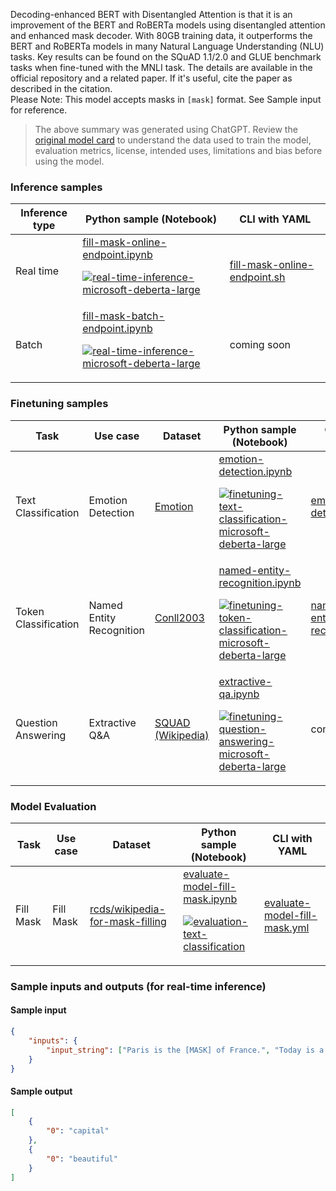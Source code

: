 Decoding-enhanced BERT with Disentangled Attention is that it is an improvement of the BERT and RoBERTa models using disentangled attention and enhanced mask decoder. With 80GB training data, it outperforms the BERT and RoBERTa models in many Natural Language Understanding (NLU) tasks. Key results can be found on the SQuAD 1.1/2.0 and GLUE benchmark tasks when fine-tuned with the MNLI task. The details are available in the official repository and a related paper. If it's useful, cite the paper as described in the citation.
<br>Please Note: This model accepts masks in `[mask]` format. See Sample input for reference. 
> The above summary was generated using ChatGPT. Review the <a href="https://huggingface.co/microsoft/deberta-large" target="_blank">original model card</a> to understand the data used to train the model, evaluation metrics, license, intended uses, limitations and bias before using the model.

### Inference samples

Inference type|Python sample (Notebook)|CLI with YAML
|--|--|--|
Real time|<a href="https://aka.ms/azureml-infer-online-sdk-fill-mask" target="_blank">fill-mask-online-endpoint.ipynb</a><p><a href="https://github.com/Azure/azureml-oss-models/actions/workflows/real-time-inference-microsoft-deberta-large_nb.yaml"><img alt="real-time-inference-microsoft-deberta-large" src="https://github.com/Azure/azureml-oss-models/actions/workflows/real-time-inference-microsoft-deberta-large_nb.yaml/badge.svg"/></a></p>|<a href="https://aka.ms/azureml-infer-online-cli-fill-mask" target="_blank">fill-mask-online-endpoint.sh</a>
Batch |<a href="https://aka.ms/azureml-infer-batch-sdk-fill-mask" target="_blank">fill-mask-batch-endpoint.ipynb</a><p><a href="https://github.com/Azure/azureml-oss-models/actions/workflows/real-time-inference-microsoft-deberta-large_nb.yaml"><img alt="real-time-inference-microsoft-deberta-large" src="https://github.com/Azure/azureml-oss-models/actions/workflows/real-time-inference-microsoft-deberta-large_nb.yaml/badge.svg"/></a></p>| coming soon


### Finetuning samples

Task|Use case|Dataset|Python sample (Notebook)|CLI with YAML
|--|--|--|--|--|
Text Classification|Emotion Detection|<a href="https://huggingface.co/datasets/dair-ai/emotion" target="_blank">Emotion</a>|<a href="https://aka.ms/azureml-ft-sdk-emotion-detection" target="_blank">emotion-detection.ipynb</a><p><a href="https://github.com/Azure/azureml-oss-models/actions/workflows/finetuning-text-classification-microsoft-deberta-large_nb.yaml"><img alt="finetuning-text-classification-microsoft-deberta-large" src="https://github.com/Azure/azureml-oss-models/actions/workflows/finetuning-text-classification-microsoft-deberta-large_nb.yaml/badge.svg"/></a></p>|<a href="https://aka.ms/azureml-ft-cli-emotion-detection" target="_blank">emotion-detection.sh</a>
Token Classification|Named Entity Recognition|<a href="https://huggingface.co/datasets/conll2003" target="_blank">Conll2003</a>|<a href="https://aka.ms/azureml-ft-sdk-token-classification" target="_blank">named-entity-recognition.ipynb</a><p><a href="https://github.com/Azure/azureml-oss-models/actions/workflows/finetuning-token-classification-microsoft-deberta-large_nb.yaml"><img alt="finetuning-token-classification-microsoft-deberta-large" src="https://github.com/Azure/azureml-oss-models/actions/workflows/finetuning-token-classification-microsoft-deberta-large_nb.yaml/badge.svg"/></a></p>|<a href="https://aka.ms/azureml-ft-cli-token-classification" target="_blank">named-entity-recognition.sh</a>
Question Answering|Extractive Q&A|<a href="https://huggingface.co/datasets/squad" target="_blank">SQUAD (Wikipedia)</a>|<a href="https://aka.ms/azureml-ft-sdk-extractive-qa" target="_blank">extractive-qa.ipynb</a><p><a href="https://github.com/Azure/azureml-oss-models/actions/workflows/finetuning-question-answering-microsoft-deberta-large_nb.yaml"><img alt="finetuning-question-answering-microsoft-deberta-large" src="https://github.com/Azure/azureml-oss-models/actions/workflows/finetuning-question-answering-microsoft-deberta-large_nb.yaml/badge.svg"/></a></p>|coming soon


### Model Evaluation

Task| Use case | Dataset | Python sample (Notebook)| CLI with YAML
|--|--|--|--|--|
Fill Mask | Fill Mask | <a href="https://huggingface.co/datasets/rcds/wikipedia-for-mask-filling" target="_blank">rcds/wikipedia-for-mask-filling</a> | <a href="https://aka.ms/azureml-eval-sdk-fill-mask/" target="_blank">evaluate-model-fill-mask.ipynb</a> <p><a href="https://github.com/Azure/azureml-oss-models/actions/workflows/evaluation-text-classification_nb.yaml"><img alt="evaluation-text-classification" src="https://github.com/Azure/azureml-oss-models/actions/workflows/evaluation-text-classification_nb.yaml/badge.svg"/></a></p> | <a href="https://aka.ms/azureml-eval-cli-fill-mask/" target="_blank">evaluate-model-fill-mask.yml</a>


### Sample inputs and outputs (for real-time inference)

#### Sample input
```json
{
    "inputs": {
        "input_string": ["Paris is the [MASK] of France.", "Today is a [MASK] day!"]
    }
}
```

#### Sample output
```json
[
    {
        "0": "capital"
    },
    {
        "0": "beautiful"
    }
]
```

